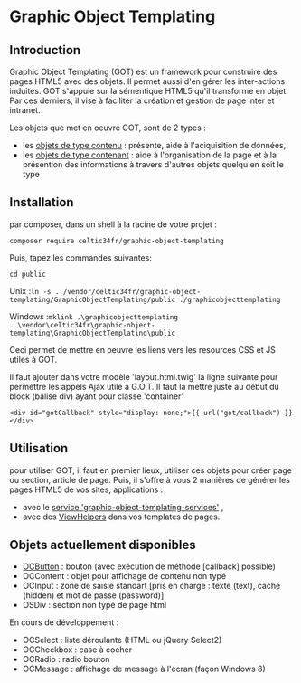 
Graphic Object Templating
=========================

Introduction
------------
Graphic Object Templating (GOT) est un framework pour construire des pages HTML5 avec des objets. Il permet aussi d'en gérer les inter-actions induites.
GOT s'appuie sur la sémentique HTML5 qu'il transforme en objet. Par ces derniers, il vise à faciliter la création et gestion de page inter et intranet.

Les objets que met en oeuvre GOT, sont de 2 types :
* les [objets de type contenu](doc/objectDataContent.md) : présente, aide à l'aciquisition de données,
* les [objets de type contenant](doc/objectStructureContainer.md) : aide à l'organisation de la page et à la présention des informations à travers d'autres objets quelqu'en soit le type

Installation
------------
par composer, dans un shell à la racine de votre projet :

``composer require celtic34fr/graphic-object-templating``
    
Puis, tapez les commandes suivantes:

``cd public``

Unix    :``ln -s ../vendor/celtic34fr/graphic-object-templating/GraphicObjectTemplating/public ./graphicobjecttemplating``

Windows :``mklink .\graphicobjecttemplating ..\vendor\celtic34fr\graphic-object-templating\GraphicObjectTemplating\public``

Ceci permet de mettre en oeuvre les liens vers les resources CSS et JS utiles à GOT.

Il faut ajouter dans votre modèle 'layout.html.twig' la ligne suivante pour permettre les appels Ajax utile à G.O.T.
Il faut la mettre juste au début du block (balise div) ayant pour classe 'container'

``<div id="gotCallback" style="display: none;">{{ url("got/callback") }}</div>``


Utilisation
-----------
pour utiliser GOT, il faut en premier lieux, utiliser ces objets pour créer page ou section, article de page.
Puis, il s'offre à vous 2 manières de générer les pages HTML5 de vos sites, applications :
* avec le [service 'graphic-object-templating-services'](doc/service.md) ,
* avec des [ViewHelpers](doc/viewHelpers.md) dans vos templates de pages.

Objets actuellement disponibles
-------------------------------
* [OCButton](doc/objets/OCButton.md)    : bouton (avec exécution de méthode [callback] possible) 
* OCContent   : objet pour affichage de contenu non typé 
* OCInput     : zone de saisie standart [pris en charge : texte (text), caché (hidden) et mot de passe (password)] 
* OSDiv       : section non typé de page html 

En cours de développement : 
* OCSelect    : liste déroulante (HTML ou jQuery Select2) 
* OCCheckbox  : case à cocher 
* OCRadio     : radio bouton 
* OCMessage   : affichage de message à l'écran (façon Windows 8)